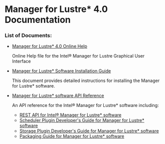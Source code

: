 # Manager for Lustre\* 4.0 Documentation

### List of Documents:

- [Manager for Lustre\* 4.0 Online Help](docs/IML_Help_TOC.md)
  
  Online Help file for the Intel® Manager for Lustre Graphical User Interface
- [Manager for Lustre\* Software
Installation Guide](docs/Install_Guide/ig_TOC.md)

  This document provides detailed instructions for installing the Manager for Lustre\* software.
  
-  [Manager for Lustre\* software API Reference](docs/api/api_TOC.md)

    An API reference for the Intel® Manager for Lustre* software including:
    
    - [REST API for Intel® Manager for Lustre* software](docs/api/rest_API.md)
    - [Scheduler Plugin Developer's Guide for Manager for Lustre* software](docs/api/Scheduler_Plugin_API.md)
    - [Storage Plugin Developer's Guide for Manager for Lustre* software](docs/api/Storage_Plugin_API.md)
    - [Packaging Guide for Manager for Lustre* software](docs/api/Pkg_Guide.md)
